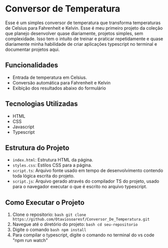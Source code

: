 # Conversor de Temperatura

Esse é um simples conversor de temperatura que transforma temperaturas de Celsius para Fahrenheit e Kelvin.
Esse é meu primeiro projeto da coleção que planejo desenvolver quase diariamente, projetos simples, sem complexidade. 
Isso tem o intuito de treinar e praticar repetidamente e quase diariamente minha habilidade de criar aplicações typescript no terminal e documentar projetos aqui.

## Funcionalidades

- Entrada de temperatura em Celsius.
- Conversão automática para Fahrenheit e Kelvin
- Exibição dos resultados abaixo do formulário

## Tecnologias Utilizadas

- HTML
- CSS
- Javascript
- Typescript

## Estrutura do Projeto

- `index.html`: Estrutura HTML da página.
- `styles.css`: Estilos CSS para a página.
- `script.ts`: Arquivo fonte usado em tempo de desenvolvimento contendo toda lógica escrita do projeto.
- `script.js`: Arquivo gerado através do compilador TS do projeto, usado para o navegador executar o que é escrito no arquivo typescript.

## Como Executar o Projeto

1. Clone o repositorio: ```bash git clone  https://github.com/Otaviosoaresf/Conversor_De_Temperatura.git ```
2. Navegue até o diretório do projeto: ```bash cd seu-repositorio ```
3. Digite o comando ```bash npm install ```
4. Para compilar o typescript, digite o comando no terminal do vs code "npm run watch"


